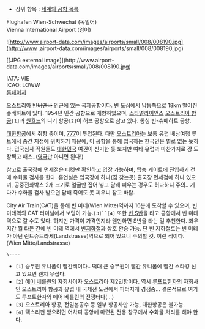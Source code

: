   * 상위 항목 : [세계의 공항 목록](%EC%84%B8%EA%B3%84%EC%9D%98%20%EA%B3%B5%ED%95%AD%20%EB%AA%A9%EB%A1%9D.md)  

Flughafen Wien-Schwechat (독일어)  
Vienna International Airport (영어)

![http://www.airport-data.com/images/airports/small/008/008190.jpg](http://www
.airport-data.com/images/airports/small/008/008190.jpg)

[[JPG external image]](http://www.airport-
data.com/images/airports/small/008/008190.jpg)

IATA: VIE  
ICAO: LOWW  
[홈페이지](http://www.viennaairport.com/)

[오스트리아](%EC%98%A4%EC%8A%A4%ED%8A%B8%EB%A6%AC%EC%95%84.md)
[빈](%EB%B9%88.md)<del>비엔나</del> 인근에 있는 국제공항이다. [빈](%EB%B9%88.md) 도심에서
남동쪽으로 18km 떨어진 슈베하트에 있다. 1954년 민간 공항으로 개항하였으며, [스타얼라이언스](%EC%8A%A4%ED%83%80%EC%96%BC%EB%9D%BC%EC%9D%B4%EC%96%B8%EC%8A%A4.md) [오스트리아 항공](%EC%98%A4%EC%8A%A4%ED%8A%B8%EB%A6%AC%EC%95%84%20%ED%95%AD%EA%B3%B5.md)`[1]`과
[원월드](%EC%9B%90%EC%9B%94%EB%93%9C.md)의 니키 항공`[2]`이 허브 공항으로 삼고 있다. 통칭 빈-슈베하트
공항.

[대한항공](%EB%8C%80%ED%95%9C%ED%95%AD%EA%B3%B5.md)에서 취항 중이며, [777](777.md)이
투입된다. 다만 [오스트리아](%EC%98%A4%EC%8A%A4%ED%8A%B8%EB%A6%AC%EC%95%84.md)는 보통 유럽
배낭여행 루트에서 중간 지점에 위치하기 때문에, 이 공항을 통해 입국하는 한국인은 별로 없는 듯하다. 입국심사 직원들도
[대한민국](%EB%8C%80%ED%95%9C%EB%AF%BC%EA%B5%AD.md) 여권이 신기한 듯 보지만 여타 유럽과 마찬가지로
걍 도장찍고 패스..([영국](%EC%98%81%EA%B5%AD.md)만 아니면 된다!)

참고로 출국장에 면세점은 티켓만 확인하고 입장 가능하며, 탑승 게이트에 진입하기 전에 수화물 검사를 한다. 흡연실은 입국장에 하나(짐
찾는곳) 출국장 면세점에 하나 있으며, 공중전화박스 2개 크기로 얼굴만 집어 넣고 담배 피우는 경우도 허다하니 주의.. 게다가 수화물 검사
받으면 담배 죽어도 못 피우니 참고 바람.

City Air Train(CAT)을 통해 빈 미테(Wien Mitte)역까지 16분에 도착할 수 있으며, 빈 미테역의 CAT 터미널에서
보딩이 가능.`[3]``[4]` 또한 [빈 S반](%EB%B9%88%20S%EB%B0%98.md)을 타고 공항에서 빈 미테 역으로 갈
수도 있다. 하지만 가격이 가격인지라 웬만하면 S반을 타는 걸 추천한다. 좌우지간 뭘 타든 간에 빈 미테 역에서 [빈지하철](%EB%B9%88%20%EC%A7%80%ED%95%98%EC%B2%A0.md)과 상호 환승 가능. 단 빈 지하철로는 빈 미테가
아닌 란트슈트라세(Landstrasse)역으로 되어 있으니 주의할 것. 이런 식이다.(Wien Mitte/Landstrasse)

`\----`

  * `[1]` 승무원 유니폼이 빨간색이다.. 떡대 큰 승무원이 빨간 유니폼에 빨간 스타킹 신고 있으면 왠지 무섭다.
  * `[2]` [에어 베를린](%EC%97%90%EC%96%B4%20%EB%B2%A0%EB%A5%BC%EB%A6%B0.md)의 자회사이자 오스트리아 제2민항이다. 역시 [루프트한자](%EB%A3%A8%ED%94%84%ED%8A%B8%ED%95%9C%EC%9E%90.md)의 자회사인 오스트리아 항공과 유럽 내 국제선 노선에서 피터지게 경쟁중... 결론적으로 여기도 루프트한자와 에어 베를린의 전쟁터다(...)
  * `[3]` 오스트리아 항공, 전일본공수 등 일부 항공사만 가능, 대한항공은 불가능.
  * `[4]` 텍스리펀 받으려먼 어차피 공항에 마련된 전용 창구에서 수화물 처리를 해야 한다.


